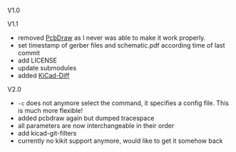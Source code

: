 V1.0

V1.1
- removed [PcbDraw](https://github.com/yaqwsx/PcbDraw) as I never was able to make it work properly. 
- set timestamp of gerber files and schematic.pdf according time of last commit
- add LICENSE
- update submodules
- added [KiCad-Diff](https://github.com/Gasman2014/KiCad-Diff)

V2.0
- `-c` does not anymore select the command, it specifies a config file. This is much more flexible!
- added pcbdraw again but dumped tracespace
- all parameters are now interchangeable in their order
- add kicad-git-filters
- currently no kikit support anymore, would like to get it somehow back
